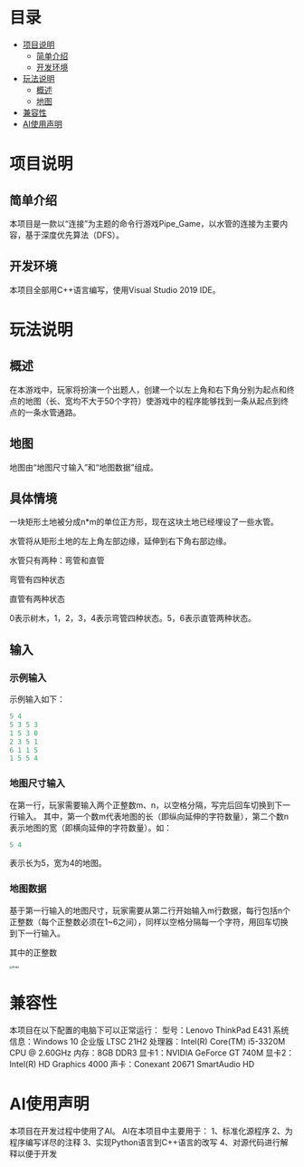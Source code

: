 # 目录

- [项目说明](#项目说明)
  - [简单介绍](#简单介绍)
  - [开发环境](#开发环境)
- [玩法说明](#玩法说明)  
  - [概述](#概述)
  - [地图](#地图)
- [兼容性](#兼容性)
- [AI使用声明](#AI使用声明)
# 项目说明

## 简单介绍

本项目是一款以“连接”为主题的命令行游戏Pipe_Game，以水管的连接为主要内容，基于深度优先算法（DFS）。
## 开发环境
本项目全部用C++语言编写，使用Visual Studio 2019 IDE。
# 玩法说明
## 概述
在本游戏中，玩家将扮演一个出题人，创建一个以左上角和右下角分别为起点和终点的地图（长、宽均不大于50个字符）使游戏中的程序能够找到一条从起点到终点的一条水管通路。
## 地图
地图由“地图尺寸输入”和“地图数据”组成。

## 具体情境

一块矩形土地被分成n*m的单位正方形，现在这块土地已经埋设了一些水管。

水管将从矩形土地的左上角左部边缘，延伸到右下角右部边缘。

水管只有两种：弯管和直管

弯管有四种状态

直管有两种状态

0表示树木![]()，1，2，3，4表示弯管四种状态。5，6表示直管两种状态。

## 输入

### 示例输入

示例输入如下：

```C++
5 4
5 3 5 3
1 5 3 0
2 3 5 1
6 1 1 5
1 5 5 4
```

### 地图尺寸输入
在第一行，玩家需要输入两个正整数m、n，以空格分隔，写完后回车切换到下一行输入。
其中，第一个数m代表地图的长（即纵向延伸的字符数量），第二个数n表示地图的宽（即横向延伸的字符数量）。如：

```C++
5 4
```

表示长为5，宽为4的地图。

### 地图数据

基于第一行输入的地图尺寸，玩家需要从第二行开始输入m行数据，每行包括n个正整数（每个正整数必须在1~6之间），同样以空格分隔每一个字符，用回车切换到下一行输入。

其中的正整数

<img src="D:\GitHub\Pipe_Game\resources\image.png" alt="image" style="zoom:30%;" />

# 兼容性
本项目在以下配置的电脑下可以正常运行：
型号：Lenovo ThinkPad E431
系统信息：Windows 10 企业版 LTSC 21H2
处理器：Intel(R) Core(TM) i5-3320M CPU @ 2.60GHz
内存：8GB DDR3
显卡1：NVIDIA GeForce GT 740M
显卡2：Intel(R) HD Graphics 4000
声卡：Conexant 20671 SmartAudio HD
# AI使用声明
本项目在开发过程中使用了AI。
AI在本项目中主要用于：
1、标准化源程序
2、为程序编写详尽的注释
3、实现Python语言到C++语言的改写
4、对源代码进行解释以便于开发